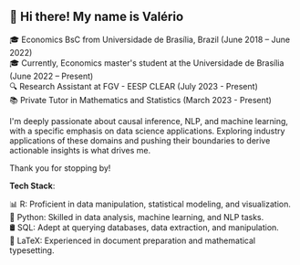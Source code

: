 ## 👋 Hi there! My name is Valério

🎓 Economics BsC from Universidade de Brasília, Brazil  (June 2018 – June 2022)\
🎓 Currently, Economics master's student at the Universidade de Brasília (June 2022 – Present) \
🔍 Research Assistant at FGV - EESP CLEAR  (July 2023 - Present)\
📚 Private Tutor in Mathematics and Statistics (March 2023 - Present)

I'm deeply passionate about causal inference, NLP, and machine learning, with a specific emphasis on data science applications. Exploring industry applications of these domains and pushing their boundaries to derive actionable insights is what drives me.

Thank you for stopping by!

**Tech Stack**:

📊 R: Proficient in data manipulation, statistical modeling, and visualization. \
🐍 Python: Skilled in data analysis, machine learning, and NLP tasks. \
🛢️ SQL: Adept at querying databases, data extraction, and manipulation. \
📜 LaTeX: Experienced in document preparation and mathematical typesetting.

                 


<!--
**valeriolonde/valeriolonde** is a ✨ _special_ ✨ repository because its `README.md` (this file) appears on your GitHub profile.
